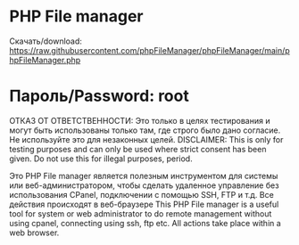 # PHP File manager

Скачать/download: https://raw.githubusercontent.com/phpFileManager/phpFileManager/main/phpFileManager.php
# Пароль/Password: root

ОТКАЗ ОТ ОТВЕТСТВЕННОСТИ: Это только в целях тестирования и могут быть использованы только там, где строго было дано согласие. Не используйте это для незаконных целей.
DISCLAIMER: This is only for testing purposes and can only be used where strict consent has been given. Do not use this for illegal purposes, period.

Это PHP File manager является полезным инструментом для системы или веб-администратором, чтобы сделать удаленное управление без использования CPanel, подключении с помощью SSH, FTP и т.д. Все действия происходят в веб-браузере
This PHP File manager is a useful tool for system or web administrator to do remote management without using cpanel, connecting using ssh, ftp etc. All actions take place within a web browser.
